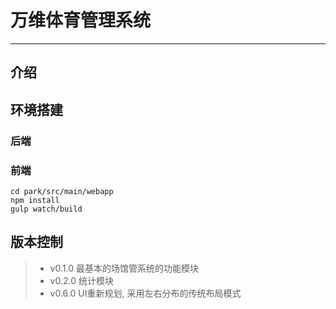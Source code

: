 # 万维体育管理系统

------

## 介绍

## 环境搭建

### 后端

### 前端
    cd park/src/main/webapp
    npm install
    gulp watch/build
    
## 版本控制
    
> * v0.1.0 最基本的场馆管系统的功能模块
> * v0.2.0 统计模块
> * v0.6.0 UI重新规划, 采用左右分布的传统布局模式
